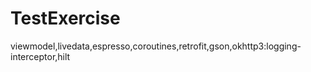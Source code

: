 # TestExercise
viewmodel,livedata,espresso,coroutines,retrofit,gson,okhttp3:logging-interceptor,hilt
